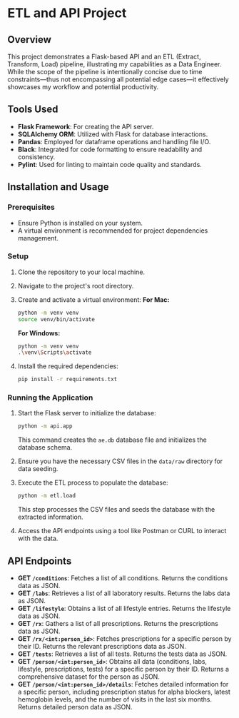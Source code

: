 # ETL and API Project

## Overview

This project demonstrates a Flask-based API and an ETL (Extract, Transform, Load) pipeline, illustrating my capabilities as a Data Engineer. While the scope of the pipeline is intentionally concise due to time constraints—thus not encompassing all potential edge cases—it effectively showcases my workflow and potential productivity.

## Tools Used

- **Flask Framework**: For creating the API server.
- **SQLAlchemy ORM**: Utilized with Flask for database interactions.
- **Pandas**: Employed for dataframe operations and handling file I/O.
- **Black**: Integrated for code formatting to ensure readability and consistency.
- **Pylint**: Used for linting to maintain code quality and standards.

## Installation and Usage

### Prerequisites

- Ensure Python is installed on your system.
- A virtual environment is recommended for project dependencies management.

### Setup

1. Clone the repository to your local machine.
2. Navigate to the project's root directory.
3. Create and activate a virtual environment:
   **For Mac:**
   ```bash
   python -m venv venv
   source venv/bin/activate
   ```

   **For Windows:**
   ```bash
   python -m venv venv
   .\venv\Scripts\activate
   ```

4. Install the required dependencies:
   ```bash
   pip install -r requirements.txt
   ```

### Running the Application

1. Start the Flask server to initialize the database:
   ```bash
   python -m api.app
   ```
   This command creates the `ae.db` database file and initializes the database schema.

2. Ensure you have the necessary CSV files in the `data/raw` directory for data seeding.

3. Execute the ETL process to populate the database:
   ```bash
   python -m etl.load
   ```
   This step processes the CSV files and seeds the database with the extracted information.

4. Access the API endpoints using a tool like Postman or CURL to interact with the data.

## API Endpoints

- **GET `/conditions`**: Fetches a list of all conditions. Returns the conditions data as JSON.
- **GET `/labs`**: Retrieves a list of all laboratory results. Returns the labs data as JSON.
- **GET `/lifestyle`**: Obtains a list of all lifestyle entries. Returns the lifestyle data as JSON.
- **GET `/rx`**: Gathers a list of all prescriptions. Returns the prescriptions data as JSON.
- **GET `/rx/<int:person_id>`**: Fetches prescriptions for a specific person by their ID. Returns the relevant prescriptions data as JSON.
- **GET `/tests`**: Retrieves a list of all tests. Returns the tests data as JSON.
- **GET `/person/<int:person_id>`**: Obtains all data (conditions, labs, lifestyle, prescriptions, tests) for a specific person by their ID. Returns a comprehensive dataset for the person as JSON.
- **GET `/person/<int:person_id>/details`**: Fetches detailed information for a specific person, including prescription status for alpha blockers, latest hemoglobin levels, and the number of visits in the last six months. Returns detailed person data as JSON.